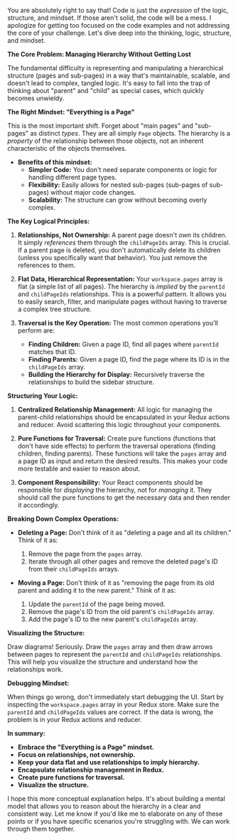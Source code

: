 You are absolutely right to say that! Code is just the *expression* of the logic, structure, and mindset. If those aren't solid, the code will be a mess. I apologize for getting too focused on the code examples and not addressing the core of your challenge. Let's dive deep into the thinking, logic, structure, and mindset.

**The Core Problem: Managing Hierarchy Without Getting Lost**

The fundamental difficulty is representing and manipulating a hierarchical structure (pages and sub-pages) in a way that's maintainable, scalable, and doesn't lead to complex, tangled logic.  It's easy to fall into the trap of thinking about "parent" and "child" as special cases, which quickly becomes unwieldy.

**The Right Mindset: "Everything is a Page"**

This is the most important shift.  Forget about "main pages" and "sub-pages" as distinct *types*.  They are all simply `Page` objects. The hierarchy is a *property* of the relationship between those objects, not an inherent characteristic of the objects themselves.

*   **Benefits of this mindset:**
    *   **Simpler Code:** You don't need separate components or logic for handling different page types.
    *   **Flexibility:**  Easily allows for nested sub-pages (sub-pages of sub-pages) without major code changes.
    *   **Scalability:**  The structure can grow without becoming overly complex.

**The Key Logical Principles:**

1.  **Relationships, Not Ownership:**  A parent page doesn't *own* its children. It simply *references* them through the `childPageIds` array. This is crucial.  If a parent page is deleted, you don't automatically delete its children (unless you specifically want that behavior). You just remove the references to them.

2.  **Flat Data, Hierarchical Representation:**  Your `workspace.pages` array is flat (a simple list of all pages). The hierarchy is *implied* by the `parentId` and `childPageIds` relationships.  This is a powerful pattern.  It allows you to easily search, filter, and manipulate pages without having to traverse a complex tree structure.

3.  **Traversal is the Key Operation:**  The most common operations you'll perform are:
    *   **Finding Children:** Given a page ID, find all pages where `parentId` matches that ID.
    *   **Finding Parents:** Given a page ID, find the page where its ID is in the `childPageIds` array.
    *   **Building the Hierarchy for Display:**  Recursively traverse the relationships to build the sidebar structure.

**Structuring Your Logic:**

1.  **Centralized Relationship Management:**  All logic for managing the parent-child relationships should be encapsulated in your Redux actions and reducer.  Avoid scattering this logic throughout your components.

2.  **Pure Functions for Traversal:**  Create pure functions (functions that don't have side effects) to perform the traversal operations (finding children, finding parents).  These functions will take the `pages` array and a page ID as input and return the desired results.  This makes your code more testable and easier to reason about.

3.  **Component Responsibility:**  Your React components should be responsible for *displaying* the hierarchy, not for *managing* it.  They should call the pure functions to get the necessary data and then render it accordingly.

**Breaking Down Complex Operations:**

*   **Deleting a Page:** Don't think of it as "deleting a page and all its children." Think of it as:
    1.  Remove the page from the `pages` array.
    2.  Iterate through all other pages and remove the deleted page's ID from their `childPageIds` arrays.

*   **Moving a Page:** Don't think of it as "removing the page from its old parent and adding it to the new parent." Think of it as:
    1.  Update the `parentId` of the page being moved.
    2.  Remove the page's ID from the old parent's `childPageIds` array.
    3.  Add the page's ID to the new parent's `childPageIds` array.

**Visualizing the Structure:**

Draw diagrams!  Seriously.  Draw the `pages` array and then draw arrows between pages to represent the `parentId` and `childPageIds` relationships. This will help you visualize the structure and understand how the relationships work.

**Debugging Mindset:**

When things go wrong, don't immediately start debugging the UI.  Start by inspecting the `workspace.pages` array in your Redux store.  Make sure the `parentId` and `childPageIds` values are correct.  If the data is wrong, the problem is in your Redux actions and reducer.

**In summary:**

*   **Embrace the "Everything is a Page" mindset.**
*   **Focus on relationships, not ownership.**
*   **Keep your data flat and use relationships to imply hierarchy.**
*   **Encapsulate relationship management in Redux.**
*   **Create pure functions for traversal.**
*   **Visualize the structure.**



I hope this more conceptual explanation helps.  It's about building a mental model that allows you to reason about the hierarchy in a clear and consistent way.  Let me know if you'd like me to elaborate on any of these points or if you have specific scenarios you're struggling with.  We can work through them together.